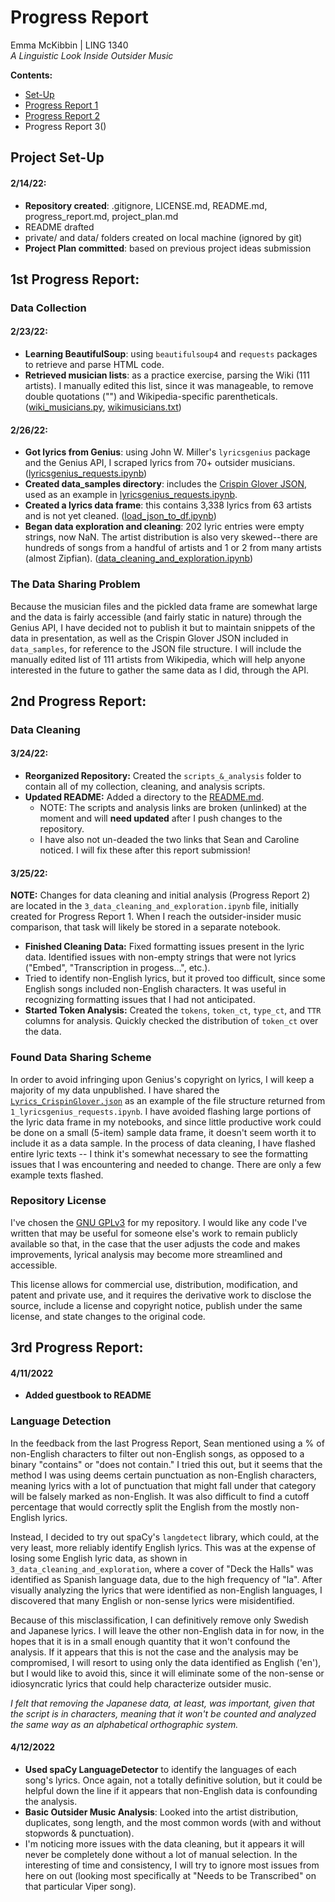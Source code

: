 # Progress Report
Emma McKibbin | LING 1340    
*A Linguistic Look Inside Outsider Music*

**Contents:**
- [Set-Up](https://github.com/Data-Science-for-Linguists-2022/Outsider-Music-Linguistic-Analysis/blob/main/progress_report.md#project-set-up)
- [Progress Report 1](https://github.com/Data-Science-for-Linguists-2022/Outsider-Music-Linguistic-Analysis/blob/main/progress_report.md#1st-progress-report)
- [Progress Report 2](https://github.com/Data-Science-for-Linguists-2022/Outsider-Music-Linguistic-Analysis/blob/main/progress_report.md#2nd-progress-report)
- Progress Report 3()


## Project Set-Up
#### **2/14/22:**
- **Repository created**: .gitignore, LICENSE.md, README.md, progress_report.md, project_plan.md
- README drafted
- private/ and data/ folders created on local machine (ignored by git)
- **Project Plan committed**: based on previous project ideas submission

## 1st Progress Report:
### Data Collection

#### **2/23/22:**
- **Learning BeautifulSoup**: using `beautifulsoup4` and `requests` packages to retrieve and parse HTML code.
- **Retrieved musician lists**: as a practice exercise, parsing the Wiki (111 artists). I manually edited this list, since it was manageable, to remove double quotations ("") and Wikipedia-specific parentheticals. ([wiki_musicians.py](https://github.com/Data-Science-for-Linguists-2022/Outsider-Music-Linguistic-Analysis/blob/main/scripts_%26_analysis/0_wiki_musicians.py), [wikimusicians.txt](https://github.com/Data-Science-for-Linguists-2022/Outsider-Music-Linguistic-Analysis/blob/main/scripts_%26_analysis/0_wiki_musicians.txt))

#### **2/26/22:**
- **Got lyrics from Genius**: using John W. Miller's `lyricsgenius` package and the Genius API, I scraped lyrics from 70+ outsider musicians. ([lyricsgenius_requests.ipynb](https://github.com/Data-Science-for-Linguists-2022/Outsider-Music-Linguistic-Analysis/blob/main/scripts_%26_analysis/1_lyricsgenius_requests.ipynb))
- **Created data_samples directory**: includes the [Crispin Glover JSON](https://github.com/Data-Science-for-Linguists-2022/Outsider-Music-Linguistic-Analysis/blob/main/data_samples/Lyrics_CrispinGlover.json), used as an example in [lyricsgenius_requests.ipynb](https://github.com/Data-Science-for-Linguists-2022/Outsider-Music-Linguistic-Analysis/blob/main/scripts_%26_analysis/1_lyricsgenius_requests.ipynb).
- **Created a lyrics data frame**: this contains 3,338 lyrics from 63 artists and is not yet cleaned.  ([load_json_to_df.ipynb](https://github.com/Data-Science-for-Linguists-2022/Outsider-Music-Linguistic-Analysis/blob/main/scripts_%26_analysis/2_load_json_to_df.ipynb))
- **Began data exploration and cleaning**: 202 lyric entries were empty strings, now NaN.  The artist distribution is also very skewed--there are hundreds of songs from a handful of artists and 1 or 2 from many artists (almost Zipfian). ([data_cleaning_and_exploration.ipynb](https://github.com/Data-Science-for-Linguists-2022/Outsider-Music-Linguistic-Analysis/blob/main/scripts_%26_analysis/3_data_cleaning_and_exploration.ipynb))


### The Data Sharing Problem
Because the musician files and the pickled data frame are somewhat large and the data is fairly accessible (and fairly static in nature) through the Genius API, I have decided not to publish it but to maintain snippets of the data in presentation, as well as the Crispin Glover JSON included in `data_samples`, for reference to the JSON file structure.  I will include the manually edited list of 111 artists from Wikipedia, which will help anyone interested in the future to gather the same data as I did, through the API.

## 2nd Progress Report:
### Data Cleaning

#### **3/24/22:**
- **Reorganized Repository:** Created the `scripts_&_analysis` folder to contain all of my collection, cleaning, and analysis scripts.
- **Updated README:** Added a directory to the [README.md](https://github.com/Data-Science-for-Linguists-2022/Outsider-Music-Linguistic-Analysis/blob/main/README.md).
  - NOTE: The scripts and analysis links are broken (unlinked) at the moment and will **need updated** after I push changes to the repository.
  - I have also not un-deaded the two links that Sean and Caroline noticed.  I will fix these after this report submission!

#### **3/25/22:**
**NOTE:** Changes for data cleaning and initial analysis (Progress Report 2) are located in the `3_data_cleaning_and_exploration.ipynb` file, initially created for Progress Report 1.  When I reach the outsider-insider music comparison, that task will likely be stored in a separate notebook.
- **Finished Cleaning Data:** Fixed formatting issues present in the lyric data.  Identified issues with non-empty strings that were not lyrics ("Embed", "Transcription in progess...", etc.).
- Tried to identify non-English lyrics, but it proved too difficult, since some English songs included non-English characters.  It was useful in recognizing formatting issues that I had not anticipated.
- **Started Token Analysis:** Created the `tokens`, `token_ct`, `type_ct`, and `TTR` columns for analysis.  Quickly checked the distribution of `token_ct` over the data.


### Found Data Sharing Scheme
In order to avoid infringing upon Genius's copyright on lyrics, I will keep a majority of my data unpublished.  I have shared the [`Lyrics_CrispinGlover.json`](https://github.com/Data-Science-for-Linguists-2022/Outsider-Music-Linguistic-Analysis/blob/main/data_samples/Lyrics_CrispinGlover.json) as an example of the file structure returned from `1_lyricsgenius_requests.ipynb`.  I have avoided flashing large portions of the lyric data frame in my notebooks, and since little productive work could be done on a small (5-item) sample data frame, it doesn't seem worth it to include it as a data sample.  In the process of data cleaning, I have flashed entire lyric texts -- I think it's somewhat necessary to see the formatting issues that I was encountering and needed to change.  There are only a few example texts flashed.

### Repository License
I've chosen the [GNU GPLv3](https://choosealicense.com/licenses/gpl-3.0/) for my repository.  I would like any code I've written that may be useful for someone else's work to remain publicly available so that, in the case that the user adjusts the code and makes improvements, lyrical analysis may become more streamlined and accessible.

This license allows for commercial use, distribution, modification, and patent and private use, and it requires the derivative work to disclose the source, include a license and copyright notice, publish under the same license, and state changes to the original code.

## 3rd Progress Report:
#### **4/11/2022**
- **Added guestbook to README**

### Language Detection
In the feedback from the last Progress Report, Sean mentioned using a % of non-English characters to filter out non-English songs, as opposed to a binary "contains" or "does not contain."  I tried this out, but it seems that the method I was using deems certain punctuation as non-English characters, meaning lyrics with a lot of punctuation that might fall under that category will be falsely marked as non-English.  It was also difficult to find a cutoff percentage that would correctly split the English from the mostly non-English lyrics.

Instead, I decided to try out spaCy's `langdetect` library, which could, at the very least, more reliably identify English lyrics.  This was at the expense of losing some English lyric data, as shown in `3_data_cleaning_and_exploration`, where a cover of "Deck the Halls" was identified as Spanish language data, due to the high frequency of "la".  After visually analyzing the lyrics that were identified as non-English languages, I discovered that many English or non-sense lyrics were misidentified.

Because of this misclassification, I can definitively remove only Swedish and Japanese lyrics.  I will leave the other non-English data in for now, in the hopes that it is in a small enough quantity that it won't confound the analysis.  If it appears that this is not the case and the analysis may be compromised, I will resort to using only the data identified as English ('en'), but I would like to avoid this, since it will eliminate some of the non-sense or idiosyncratic lyrics that could help characterize outsider music.

*I felt that removing the Japanese data, at least, was important, given that the script is in characters, meaning that it won't be counted and analyzed the same way as an alphabetical orthographic system.*

#### **4/12/2022**
- **Used spaCy LanguageDetector** to identify the languages of each song's lyrics.  Once again, not a totally definitive solution, but it could be helpful down the line if it appears that non-English data is confounding the analysis.
- **Basic Outsider Music Analysis**: Looked into the artist distribution, duplicates, song length, and the most common words (with and without stopwords & punctuation).
- I'm noticing more issues with the data cleaning, but it appears it will never be completely done without a lot of manual selection.  In the interesting of time and consistency, I will try to ignore most issues from here on out (looking most specifically at "Needs to be Transcribed" on that particular Viper song).

